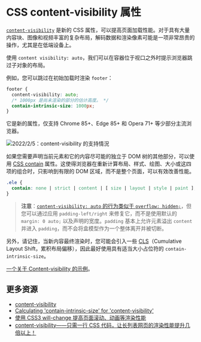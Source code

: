 # CSS content-visibility 属性

[`content-visibility`](https://web.dev/content-visibility/) 是新的 CSS 属性，可以提高页面加载性能。对于具有大量内容块、图像和视频丰富的复杂布局，解码数据和渲染像素可能是一项非常昂贵的操作，尤其是在低端设备上。

使用 `content visibility: auto`，我们可以在容器位于视口之外时提示浏览器跳过子对象的布局。

例如，您可以跳过在初始加载时渲染 `footer`：

```css
footer {
  content-visibility: auto;
  /* 1000px 是尚未渲染的部分的估计高度。 */
  contain-intrinsic-size: 1000px;
}
```

它是新的属性，仅支持 Chrome 85+、Edge 85+ 和 Opera 71+ 等少部分主流浏览器。

![2022/2/5：content-visibility 的支持情況](https://upload-images.jianshu.io/upload_images/18281896-ac3fe1a690335e52.png?imageMogr2/auto-orient/strip%7CimageView2/2/w/1240)

如果您需要声明当前元素和它的内容尽可能的独立于 DOM 树的其他部分，可以使用 [CSS contain](https://developers.google.com/web/updates/2016/06/css-containment) 属性。这使得浏览器在重新计算布局、样式、绘图、大小或这四项的组合时，只影响到有限的 DOM 区域，而不是整个页面，可以有效改善性能。

```css
.ele {
  contain: none | strict | content | [ size | layout | style | paint ];
}
```

> **注意**：[`content-visibility: auto` 的行为类似于 `overflow: hidden;`](https://www.terluinwebdesign.nl/en/css/calculating-contain-intrinsic-size-for-content-visibility/)，但您可以通过应用 `padding-left/right` 来修复它，而不是使用默认的 `margin: 0 auto;` 以及声明的宽度。`padding` 基本上允许元素溢出 `content` 并进入 `padding`，而不会将盒模型作为一个整体离开并被切断。

另外，请记住，当新内容最终渲染时，您可能会引入一些 [CLS](https://web.dev/cls/)（Cumulative Layout Shift，累积布局偏移），因此最好使用具有适当大小占位符的 `contain-intrinsic-size`。

[一个关于 Content-visibility 的示例](https://codepen.io/vmpstr/pen/xxZoyMb)。

## 更多资源

- [content-visibility](https://css-tricks.com/almanac/properties/c/content-visibility/)
- [Calculating 'contain-intrinsic-size' for 'content-visibility'](https://www.terluinwebdesign.nl/en/css/calculating-contain-intrinsic-size-for-content-visibility/)
- [使用 CSS3 will-change 提高页面滚动、动画等渲染性能](https://www.zhangxinxu.com/wordpress/2015/11/css3-will-change-improve-paint/)
- [content-visibility——只需一行 CSS 代码，让长列表网页的渲染性能提升几倍以上！](https://juejin.cn/post/6908521872577527822#heading-1)
